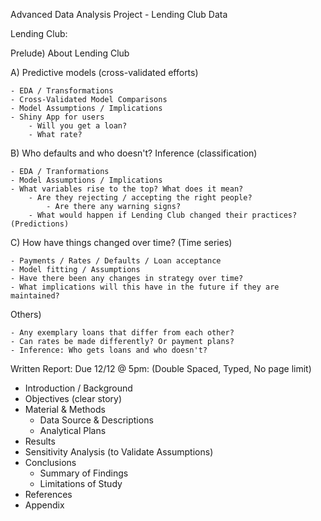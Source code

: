 Advanced Data Analysis Project - Lending Club Data


Lending Club:

Prelude) About Lending Club

A) Predictive models (cross-validated efforts)

	- EDA / Transformations
	- Cross-Validated Model Comparisons
	- Model Assumptions / Implications
	- Shiny App for users
		- Will you get a loan?
		- What rate?

B) Who defaults and who doesn't? Inference (classification)

	- EDA / Tranformations
	- Model Assumptions / Implications
	- What variables rise to the top? What does it mean?
		- Are they rejecting / accepting the right people?
			- Are there any warning signs?
	 	- What would happen if Lending Club changed their practices? (Predictions)

C) How have things changed over time? (Time series)

	- Payments / Rates / Defaults / Loan acceptance
	- Model fitting / Assumptions
	- Have there been any changes in strategy over time?
	- What implications will this have in the future if they are maintained?

Others)

	- Any exemplary loans that differ from each other?
	- Can rates be made differently? Or payment plans?
	- Inference: Who gets loans and who doesn't?
	

Written Report: Due 12/12 @ 5pm:
(Double Spaced, Typed, No page limit)

* Introduction / Background
* Objectives (clear story)
* Material & Methods
  * Data Source & Descriptions
  * Analytical Plans
* Results
* Sensitivity Analysis (to Validate Assumptions)
* Conclusions
  * Summary of Findings
  * Limitations of Study
* References
* Appendix


